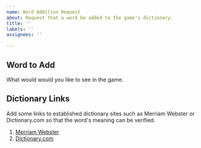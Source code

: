 ```yaml
---
name: Word Addition Request
about: Request that a word be added to the game's dictionary.
title: ''
labels: ''
assignees: ''

---
```


## Word to Add
What would would you like to see in the game.

## Dictionary Links
Add some links to established dictionary sites such as Merriam Webster or Dictionary.com so that the word's meaning can be verified. 
1. [Merriam Webster](https://www.merriam-webster.com/dictionary/hello)
2. [Dictionary.com](https://www.dictionary.com/browse/hello)
